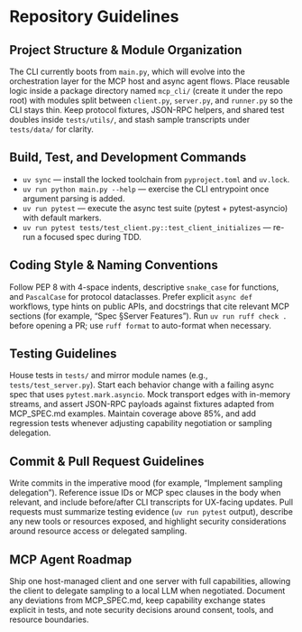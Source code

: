 # Repository Guidelines

## Project Structure & Module Organization
The CLI currently boots from `main.py`, which will evolve into the orchestration layer for the MCP host and async agent flows. Place reusable logic inside a package directory named `mcp_cli/` (create it under the repo root) with modules split between `client.py`, `server.py`, and `runner.py` so the CLI stays thin. Keep protocol fixtures, JSON-RPC helpers, and shared test doubles inside `tests/utils/`, and stash sample transcripts under `tests/data/` for clarity.

## Build, Test, and Development Commands
- `uv sync` — install the locked toolchain from `pyproject.toml` and `uv.lock`.
- `uv run python main.py --help` — exercise the CLI entrypoint once argument parsing is added.
- `uv run pytest` — execute the async test suite (pytest + pytest-asyncio) with default markers.
- `uv run pytest tests/test_client.py::test_client_initializes` — re-run a focused spec during TDD.

## Coding Style & Naming Conventions
Follow PEP 8 with 4-space indents, descriptive `snake_case` for functions, and `PascalCase` for protocol dataclasses. Prefer explicit `async def` workflows, type hints on public APIs, and docstrings that cite relevant MCP sections (for example, “Spec §Server Features”). Run `uv run ruff check .` before opening a PR; use `ruff format` to auto-format when necessary.

## Testing Guidelines
House tests in `tests/` and mirror module names (e.g., `tests/test_server.py`). Start each behavior change with a failing async spec that uses `pytest.mark.asyncio`. Mock transport edges with in-memory streams, and assert JSON-RPC payloads against fixtures adapted from MCP_SPEC.md examples. Maintain coverage above 85%, and add regression tests whenever adjusting capability negotiation or sampling delegation.

## Commit & Pull Request Guidelines
Write commits in the imperative mood (for example, “Implement sampling delegation”). Reference issue IDs or MCP spec clauses in the body when relevant, and include before/after CLI transcripts for UX-facing updates. Pull requests must summarize testing evidence (`uv run pytest` output), describe any new tools or resources exposed, and highlight security considerations around resource access or delegated sampling.

## MCP Agent Roadmap
Ship one host-managed client and one server with full capabilities, allowing the client to delegate sampling to a local LLM when negotiated. Document any deviations from MCP_SPEC.md, keep capability exchange states explicit in tests, and note security decisions around consent, tools, and resource boundaries.
